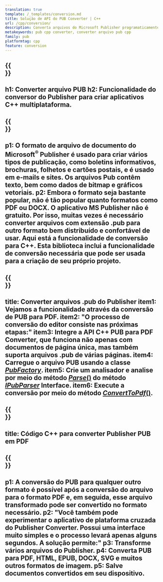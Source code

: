 ```yaml
---
translation: true
template: /_templates/conversion.md
title: Solução de API do PUB Converter | C++
url: /cpp/conversion/
description: Converta arquivos do Microsoft Publisher programaticamente por meio da biblioteca C++. Solução de API simples para criar seu próprio projeto C++ de conversor de PUB.
metakeywords: pub cpp converter, converter arquivo pub cpp
family: pub
platformtag: cpp
feature: conversion
---
```


{{<section banner>}}
---
h1: Converter arquivo PUB
h2: Funcionalidade do conversor do Publisher para criar aplicativos C++ multiplataforma.
---

{{<section overview>}}
---
p1: O formato de arquivo de documento do Microsoft<sup>®</sup> Publisher é usado para criar vários tipos de publicação, como boletins informativos, brochuras, folhetos e cartões postais, e é usado em e-mails e sites. Os arquivos Pub contêm texto, bem como dados de bitmap e gráficos vetoriais.
p2: Embora o formato seja bastante popular, não é tão popular quanto formatos como PDF ou DOCX. O aplicativo MS Publisher não é gratuito. Por isso, muitas vezes é necessário converter arquivos com extensão .pub para outro formato bem distribuído e confortável de usar. Aqui está a funcionalidade de conversão para C++. Esta biblioteca inclui a funcionalidade de conversão necessária que pode ser usada para a criação de seu próprio projeto.
---

{{<section feature1>}}
---
title: Converter arquivos .pub do Publisher
item1: Vejamos a funcionalidade através da conversão de PUB para PDF.
item2: "O processo de conversão do editor consiste nas próximas etapas:"
item3: Integre a API C++ PUB para PDF Converter, que funciona não apenas com documentos de página única, mas também suporta arquivos .pub de várias páginas.
item4: Carregue o arquivo PUB usando a classe [*PubFactory*](https://reference.aspose.com/pub/cpp/class/aspose.pub.pub_factory).
item5: Crie um analisador e analise por meio do método [*Parse*()](https://reference.aspose.com/pub/cpp/class/aspose.pub.i_pub_parser#ae9fc7043f382a5b4a7b694f0fe477915) do método [*IPubParser*](https://reference.aspose.com/pub/cpp/class/aspose.pub.i_pub_parser) Interface.
item6: Execute a conversão por meio do método [*ConvertToPdf*()](https://reference.aspose.com/pub/cpp/class/aspose.pub.i_pdf_converter).
---

{{<section codeexample>}}
---
title: Código C++ para converter Publisher PUB em PDF
---

{{<section summary>}}
---
p1: A conversão do PUB para qualquer outro formato é possível após a conversão do arquivo para o formato PDF e, em seguida, esse arquivo transformado pode ser convertido no formato necessário.
p2: "Você também pode experimentar o aplicativo de plataforma cruzada do Publisher Converter. Possui uma interface muito simples e o processo levará apenas alguns segundos. A solução permite:"
p3: Transforme vários arquivos do Publisher.
p4: Converta PUB para PDF, HTML, EPUB, DOCX, SVG e muitos outros formatos de imagem.
p5: Salve documentos convertidos em seu dispositivo.
---